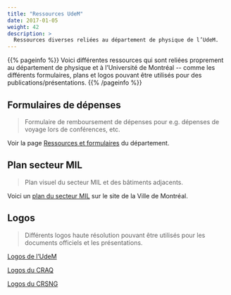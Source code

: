 ```yaml
---
title: "Ressources UdeM"
date: 2017-01-05
weight: 42
description: >
  Ressources diverses reliées au département de physique de l’UdeM.
---
```


{{% pageinfo %}}
Voici différentes ressources qui sont reliées proprement au département de physique et à l’Université de Montréal -- comme les différents formulaires, plans et logos pouvant être utilisés pour des publications/présentations.
{{% /pageinfo %}}

## Formulaires de dépenses

> Formulaire de remboursement de dépenses pour e.g. dépenses de voyage lors de conférences, etc.

Voir la page [Ressources et formulaires](https://phys.umontreal.ca/ressources-services/ressources-formulaires/) du département.

## Plan secteur MIL

> Plan visuel du secteur MIL et des bâtiments adjacents.

Voici un [plan du secteur MIL](https://smvt.maps.arcgis.com/apps/MapJournal/index.html?appid=8610fe5f46b84a079295f0a4ec292ce7#) sur le site de la Ville de Montréal.

## Logos

> Différents logos haute résolution pouvant être utilisés pour les documents officiels et les présentations.

[Logos de l’UdeM](udem.zip)

[Logos du CRAQ](craq.zip)

[Logos du CRSNG](crsng.zip)
